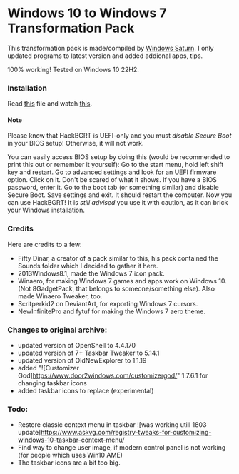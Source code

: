 # Windows 10 to Windows 7 Transformation Pack

This transformation pack is made/compiled by [Windows Saturn](https://youtu.be/91i1F3yzLa00). I only updated programs to latest version and added addional apps, tips.

100% working! Tested on Windows 10 22H2.

### Installation
Read [this](Readme%20and%20Credits.txt) file and watch [this](https://youtu.be/91i1F3yzLa00).

#### Note

Please know that HackBGRT is UEFI-only and you must *disable Secure Boot* in your BIOS setup! Otherwise, it will not work.

You can easily access BIOS setup by doing this (would be recommended to print this out or remember it yourself):
Go to the start menu, hold left shift key and restart. Go to advanced settings and look for an UEFI firmware option. Click on it.
Don't be scared of what it shows. If you have a BIOS password, enter it. Go to the boot tab (or something similar) and disable Secure Boot. Save settings and exit.
It should restart the computer. Now you can use HackBGRT! It is *still advised* you use it with caution, as it can brick your Windows installation.

### Credits
Here are credits to a few:  
- Fifty Dinar, a creator of a pack similar to this, his pack contained the Sounds folder which I decided to gather it here.  
- 2013Windows8.1, made the Windows 7 icon pack.
- Winaero, for making Windows 7 games and apps work on Windows 10. (Not 8GadgetPack, that belongs to someone/something else). Also made Winaero Tweaker, too.
- Scritperkid2 on DeviantArt, for exporting Windows 7 cursors.
- NewInfinitePro and fytuf for making the Windows 7 aero theme.

### Changes to original archive:
- updated version of OpenShell to 4.4.170
- updated version of 7+ Taskbar Tweaker to 5.14.1
- updated version of OldNewExplorer to 1.1.19
- added "![Customizer God]https://www.door2windows.com/customizergod/" 1.7.6.1 for changing taskbar icons
- added taskbar icons to replace (experimental)

### Todo:
- Restore classic context menu in taskbar ![was working utill 1803 update]https://www.askvg.com/registry-tweaks-for-customizing-windows-10-taskbar-context-menu/
- Find way to change user image, if modern control panel is not working (for people which uses Win10 AME)
- The taskbar icons are a bit too big.

